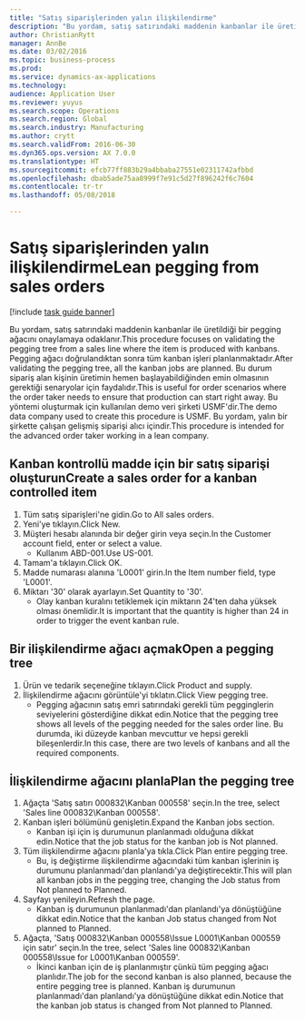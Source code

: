 ```yaml
--- 
title: "Satış siparişlerinden yalın ilişkilendirme"
description: "Bu yordam, satış satırındaki maddenin kanbanlar ile üretildiği bir pegging ağacını onaylamaya odaklanır."
author: ChristianRytt
manager: AnnBe
ms.date: 03/02/2016
ms.topic: business-process
ms.prod: 
ms.service: dynamics-ax-applications
ms.technology: 
audience: Application User
ms.reviewer: yuyus
ms.search.scope: Operations
ms.search.region: Global
ms.search.industry: Manufacturing
ms.author: crytt
ms.search.validFrom: 2016-06-30
ms.dyn365.ops.version: AX 7.0.0
ms.translationtype: HT
ms.sourcegitcommit: efcb77ff883b29a4bbaba27551e02311742afbbd
ms.openlocfilehash: dbab5ade75aa8999f7e91c5d27f896242f6c7604
ms.contentlocale: tr-tr
ms.lasthandoff: 05/08/2018

---
```

# <a name="lean-pegging-from-sales-orders"></a><span data-ttu-id="28cee-103">Satış siparişlerinden yalın ilişkilendirme</span><span class="sxs-lookup"><span data-stu-id="28cee-103">Lean pegging from sales orders</span></span>

[!include [task guide banner](../../includes/task-guide-banner.md)]

<span data-ttu-id="28cee-104">Bu yordam, satış satırındaki maddenin kanbanlar ile üretildiği bir pegging ağacını onaylamaya odaklanır.</span><span class="sxs-lookup"><span data-stu-id="28cee-104">This procedure focuses on validating the pegging tree from a sales line where the item is produced with kanbans.</span></span> <span data-ttu-id="28cee-105">Pegging ağacı doğrulandıktan sonra tüm kanban işleri planlanmaktadır.</span><span class="sxs-lookup"><span data-stu-id="28cee-105">After validating the pegging tree, all the kanban jobs are planned.</span></span> <span data-ttu-id="28cee-106">Bu durum sipariş alan kişinin üretimin hemen başlayabildiğinden emin olmasının gerektiği senaryolar için faydalıdır.</span><span class="sxs-lookup"><span data-stu-id="28cee-106">This is useful for order scenarios where the order taker needs to ensure that production can start right away.</span></span> <span data-ttu-id="28cee-107">Bu yöntemi oluşturmak için kullanılan demo veri şirketi USMF'dir.</span><span class="sxs-lookup"><span data-stu-id="28cee-107">The demo data company used to create this procedure is USMF.</span></span> <span data-ttu-id="28cee-108">Bu yordam, yalın bir şirkette çalışan gelişmiş siparişi alıcı içindir.</span><span class="sxs-lookup"><span data-stu-id="28cee-108">This procedure is intended for the advanced order taker working in a lean company.</span></span>


## <a name="create-a-sales-order-for-a-kanban-controlled-item"></a><span data-ttu-id="28cee-109">Kanban kontrollü madde için bir satış siparişi oluşturun</span><span class="sxs-lookup"><span data-stu-id="28cee-109">Create a sales order for a kanban controlled item</span></span>
1. <span data-ttu-id="28cee-110">Tüm satış siparişleri'ne gidin.</span><span class="sxs-lookup"><span data-stu-id="28cee-110">Go to All sales orders.</span></span>
2. <span data-ttu-id="28cee-111">Yeni'ye tıklayın.</span><span class="sxs-lookup"><span data-stu-id="28cee-111">Click New.</span></span>
3. <span data-ttu-id="28cee-112">Müşteri hesabı alanında bir değer girin veya seçin.</span><span class="sxs-lookup"><span data-stu-id="28cee-112">In the Customer account field, enter or select a value.</span></span>
    * <span data-ttu-id="28cee-113">Kullanım ABD-001.</span><span class="sxs-lookup"><span data-stu-id="28cee-113">Use US-001.</span></span>  
4. <span data-ttu-id="28cee-114">Tamam'a tıklayın.</span><span class="sxs-lookup"><span data-stu-id="28cee-114">Click OK.</span></span>
5. <span data-ttu-id="28cee-115">Madde numarası alanına 'L0001' girin.</span><span class="sxs-lookup"><span data-stu-id="28cee-115">In the Item number field, type 'L0001'.</span></span>
6. <span data-ttu-id="28cee-116">Miktarı '30' olarak ayarlayın.</span><span class="sxs-lookup"><span data-stu-id="28cee-116">Set Quantity to '30'.</span></span>
    * <span data-ttu-id="28cee-117">Olay kanban kuralını tetiklemek için miktarın 24'ten daha yüksek olması önemlidir.</span><span class="sxs-lookup"><span data-stu-id="28cee-117">It is important that the quantity is higher than 24 in order to trigger the event kanban rule.</span></span>  

## <a name="open-a-pegging-tree"></a><span data-ttu-id="28cee-118">Bir ilişkilendirme ağacı açmak</span><span class="sxs-lookup"><span data-stu-id="28cee-118">Open a pegging tree</span></span> 
1. <span data-ttu-id="28cee-119">Ürün ve tedarik seçeneğine tıklayın.</span><span class="sxs-lookup"><span data-stu-id="28cee-119">Click Product and supply.</span></span>
2. <span data-ttu-id="28cee-120">İlişkilendirme ağacını görüntüle'yi tıklatın.</span><span class="sxs-lookup"><span data-stu-id="28cee-120">Click View pegging tree.</span></span>
    * <span data-ttu-id="28cee-121">Pegging ağacının satış emri satırındaki gerekli tüm pegginglerin seviyelerini gösterdiğine dikkat edin.</span><span class="sxs-lookup"><span data-stu-id="28cee-121">Notice that the pegging tree shows all levels of the pegging needed for the sales order line.</span></span> <span data-ttu-id="28cee-122">Bu durumda, iki düzeyde kanban mevcuttur ve hepsi gerekli bileşenlerdir.</span><span class="sxs-lookup"><span data-stu-id="28cee-122">In this case, there are two levels of kanbans and all the required components.</span></span>  

## <a name="plan-the-pegging-tree"></a><span data-ttu-id="28cee-123">İlişkilendirme ağacını planla</span><span class="sxs-lookup"><span data-stu-id="28cee-123">Plan the pegging tree</span></span>
1. <span data-ttu-id="28cee-124">Ağaçta 'Satış satırı 000832\Kanban 000558' seçin.</span><span class="sxs-lookup"><span data-stu-id="28cee-124">In the tree, select 'Sales line 000832\Kanban 000558'.</span></span>
2. <span data-ttu-id="28cee-125">Kanban işleri bölümünü genişletin.</span><span class="sxs-lookup"><span data-stu-id="28cee-125">Expand the Kanban jobs section.</span></span>
    * <span data-ttu-id="28cee-126">Kanban işi için iş durumunun planlanmadı olduğuna dikkat edin.</span><span class="sxs-lookup"><span data-stu-id="28cee-126">Notice that the job status for the kanban job is Not planned.</span></span>  
3. <span data-ttu-id="28cee-127">Tüm ilişkilendirme ağacını planla'ya tıkla.</span><span class="sxs-lookup"><span data-stu-id="28cee-127">Click Plan entire pegging tree.</span></span>
    * <span data-ttu-id="28cee-128">Bu, iş değiştirme ilişkilendirme ağacındaki tüm kanban işlerinin iş durumunu planlanmadı'dan planlandı'ya değiştirecektir.</span><span class="sxs-lookup"><span data-stu-id="28cee-128">This will plan all kanban jobs in the pegging tree, changing the Job status from Not planned to Planned.</span></span>  
4. <span data-ttu-id="28cee-129">Sayfayı yenileyin.</span><span class="sxs-lookup"><span data-stu-id="28cee-129">Refresh the page.</span></span>
    * <span data-ttu-id="28cee-130">Kanban iş durumunun planlanmadı'dan planlandı'ya dönüştüğüne dikkat edin.</span><span class="sxs-lookup"><span data-stu-id="28cee-130">Notice that the kanban Job status changed from Not planned to Planned.</span></span>  
5. <span data-ttu-id="28cee-131">Ağaçta, 'Satış 000832\Kanban 000558\Issue L0001\Kanban 000559 için satır' seçin.</span><span class="sxs-lookup"><span data-stu-id="28cee-131">In the tree, select 'Sales line 000832\Kanban 000558\Issue for L0001\Kanban 000559'.</span></span>
    * <span data-ttu-id="28cee-132">İkinci kanban için de iş planlanmıştır çünkü tüm pegging ağacı planlıdır.</span><span class="sxs-lookup"><span data-stu-id="28cee-132">The job for the second kanban is also planned, because the entire pegging tree is planned.</span></span> <span data-ttu-id="28cee-133">Kanban iş durumunun planlanmadı'dan planlandı'ya dönüştüğüne dikkat edin.</span><span class="sxs-lookup"><span data-stu-id="28cee-133">Notice that the kanban job status is changed from Not planned to Planned.</span></span>  


